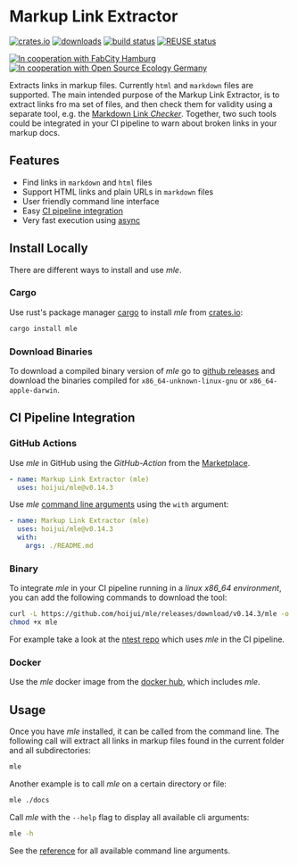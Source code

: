 <!--
SPDX-FileCopyrightText: 2022-2023 Robin Vobruba <hoijui.quaero@gmail.com>
SPDX-FileCopyrightText: 2020 Armin Becher <becherarmin@gmail.com>

SPDX-License-Identifier: CC0-1.0
-->

# Markup Link Extractor

[![crates.io](
    https://img.shields.io/crates/v/mle.svg?color=orange)](
    https://crates.io/crates/mle)
[![downloads](
    https://badgen.net/crates/d/mle?color=blue)](
    https://crates.io/crates/mle)
[![build status](
    https://gitlab.com/hoijui/mle_ci/badges/master/pipeline.svg)](
    https://gitlab.com/hoijui/mle_ci/pipelines)
[![REUSE status](
    https://api.reuse.software/badge/github.com/hoijui/mle)](
    https://api.reuse.software/info/github.com/hoijui/mle)

[![In cooperation with FabCity Hamburg](
    https://custom-icon-badges.demolab.com/badge/-FCHH-dddddd.svg?logo=fc_logo)](
    https://fabcity.hamburg)
[![In cooperation with Open Source Ecology Germany](
    https://custom-icon-badges.demolab.com/badge/-OSEG-555555.svg?logo=oseg_logo)](
    https://opensourceecology.de)

<!--
[![asciicast](
    https://asciinema.org/a/299100.svg)](
    https://asciinema.org/a/299100)
-->

Extracts links in markup files.
Currently `html` and `markdown` files are supported.
The main intended purpose of the Markup Link Extractor,
is to extract links fro ma set of files,
and then check them for validity using a separate tool,
e.g. the [Markdown Link *Checker*](https://github.com/becheran/mlc).
Together, two such tools could be integrated in your CI pipeline
to warn about broken links in your markup docs.

## Features

* Find links in `markdown` and `html` files
* Support HTML links and plain URLs in `markdown` files
* User friendly command line interface
* Easy [CI pipeline integration](#ci-pipeline-integration)
* Very fast execution using [async](https://rust-lang.github.io/async-book/)

<!--
* Throttle option to prevent *429 Too Many Requests* errors
-->

## Install Locally

There are different ways to install and use *mle*.

### Cargo

Use rust's package manager [cargo](https://doc.rust-lang.org/cargo/)
to install *mle* from [crates.io](https://crates.io/crates/mle):

``` bash
cargo install mle
```

### Download Binaries

To download a compiled binary version of *mle*
go to [github releases](https://github.com/hoijui/mle/releases)
and download the binaries compiled for `x86_64-unknown-linux-gnu`
or `x86_64-apple-darwin`.

## CI Pipeline Integration

### GitHub Actions

Use *mle* in GitHub using the *GitHub-Action*
from the [Marketplace](https://github.com/marketplace/actions/markup-link-checker-mle).

``` yaml
- name: Markup Link Extractor (mle)
  uses: hoijui/mle@v0.14.3
```

Use *mle* [command line arguments](docs/reference.md) using the `with` argument:

``` yaml
- name: Markup Link Extractor (mle)
  uses: hoijui/mle@v0.14.3
  with:
    args: ./README.md
```

### Binary

To integrate *mle* in your CI pipeline running in a *linux x86_64 environment*,
you can add the following commands to download the tool:

``` bash
curl -L https://github.com/hoijui/mle/releases/download/v0.14.3/mle -o mle
chmod +x mle
```

For example take a look at the [ntest repo](https://github.com/becheran/ntest/blob/master/.gitlab-ci.yml)
which uses *mle* in the CI pipeline.

### Docker

Use the *mle* docker image from the [docker hub](https://hub.docker.com/repository/docker/hoijui/mle),
which includes *mle*.

## Usage

Once you have *mle* installed,
it can be called from the command line.
The following call will extract all links in markup files found in the current folder
and all subdirectories:

``` bash
mle
```

Another example is to call *mle* on a certain directory or file:

``` bash
mle ./docs
```

Call *mle* with the `--help` flag to display all available cli arguments:

``` bash
mle -h
```

See the [reference](docs/reference.md) for all available command line arguments.
